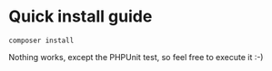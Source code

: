 Quick install guide
===================

    composer install
    
Nothing works, except the PHPUnit test, so feel free to execute it :-)
